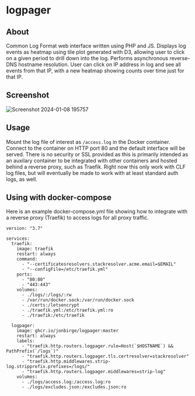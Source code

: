 # logpager

## About
Common Log Format web interface written using PHP and JS. Displays log events
as heatmap using tile plot generated with D3, allowing user to click on a given
period to drill down into the log. Performs asynchronous reverse-DNS
hostname resolution. User can click on IP address in log and see all events
from that IP, with a new heatmap showing counts over time just for that IP.

## Screenshot
![Screenshot 2024-01-08 195757](https://github.com/jonbirge/logpager/assets/660566/1008eb11-232c-444f-b286-216dd362da30)

## Usage
Mount the log file of interest as `/access.log` in the Docker container. Connect
to the container on HTTP port 80 and the default interface will be served. There
is no security or SSL provided as this is primarily intended as an auxilary
container to be integrated with other containers and hosted behind a reverse
proxy, such as Traefik. Right now this only work with CLF log files, but will
eventually be made to work with at least standard auth logs, as well.

## Using with docker-compose
Here is an example docker-compose.yml file showing how to integrate with a
reverse proxy (Traefik) to access logs for all proxy traffic.
```
version: "3.7"

services:
  traefik:
    image: traefik
    restart: always
    command:
      - "--certificatesresolvers.stackresolver.acme.email=$EMAIL"
      - "--configFile=/etc/traefik.yml"
    ports:
      - "80:80"
      - "443:443"
    volumes:
      - ./logs/:/logs/:rw
      - /var/run/docker.sock:/var/run/docker.sock
      - ./certs:/letsencrypt
      - ./traefik.yml:/etc/traefik.yml:ro
      - ./traefik:/etc/traefik

  logpager:
    image: ghcr.io/jonbirge/logpager:master
    restart: always
    labels:
      - "traefik.http.routers.logpager.rule=Host(`$HOSTNAME`) && PathPrefix(`/logs`)"
      - "traefik.http.routers.logpager.tls.certresolver=stackresolver"
      - "traefik.http.middlewares.strip-log.stripprefix.prefixes=/logs/"
      - "traefik.http.routers.logpager.middlewares=strip-log"
    volumes:
      - ./logs/access.log:/access.log:ro
      - ./logs/excludes.json:/excludes.json:ro
```
